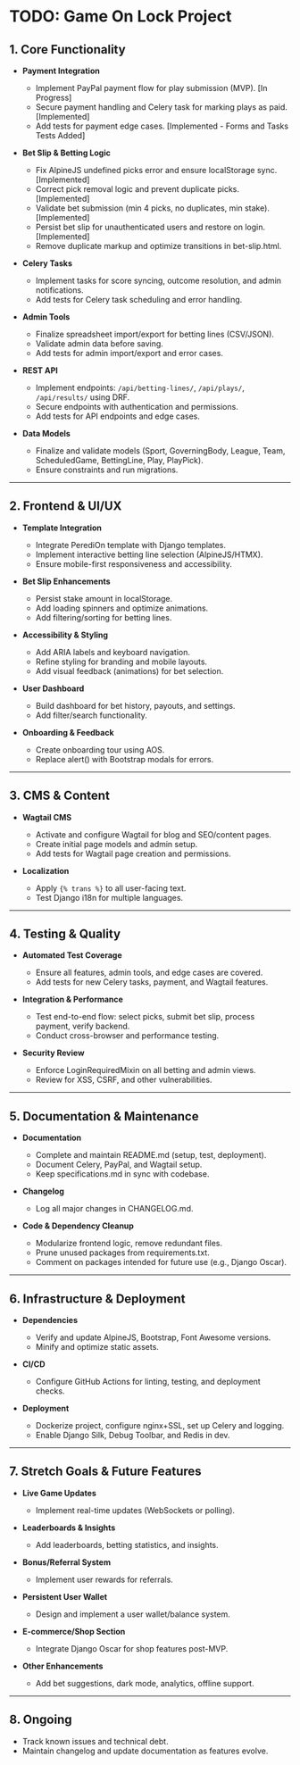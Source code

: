 # TODO: Game On Lock Project

## 1. Core Functionality

- **Payment Integration**
  - Implement PayPal payment flow for play submission (MVP). [In Progress]
  - Secure payment handling and Celery task for marking plays as paid. [Implemented]
  - Add tests for payment edge cases. [Implemented - Forms and Tasks Tests Added]

- **Bet Slip & Betting Logic**
  - Fix AlpineJS undefined picks error and ensure localStorage sync. [Implemented]
  - Correct pick removal logic and prevent duplicate picks. [Implemented]
  - Validate bet submission (min 4 picks, no duplicates, min stake). [Implemented]
  - Persist bet slip for unauthenticated users and restore on login. [Implemented]
  - Remove duplicate markup and optimize transitions in bet-slip.html.

- **Celery Tasks**
  - Implement tasks for score syncing, outcome resolution, and admin notifications.
  - Add tests for Celery task scheduling and error handling.

- **Admin Tools**
  - Finalize spreadsheet import/export for betting lines (CSV/JSON).
  - Validate admin data before saving.
  - Add tests for admin import/export and error cases.

- **REST API**
  - Implement endpoints: `/api/betting-lines/`, `/api/plays/`, `/api/results/` using DRF.
  - Secure endpoints with authentication and permissions.
  - Add tests for API endpoints and edge cases.

- **Data Models**
  - Finalize and validate models (Sport, GoverningBody, League, Team, ScheduledGame, BettingLine, Play, PlayPick).
  - Ensure constraints and run migrations.

---

## 2. Frontend & UI/UX

- **Template Integration**
  - Integrate PerediOn template with Django templates.
  - Implement interactive betting line selection (AlpineJS/HTMX).
  - Ensure mobile-first responsiveness and accessibility.

- **Bet Slip Enhancements**
  - Persist stake amount in localStorage.
  - Add loading spinners and optimize animations.
  - Add filtering/sorting for betting lines.

- **Accessibility & Styling**
  - Add ARIA labels and keyboard navigation.
  - Refine styling for branding and mobile layouts.
  - Add visual feedback (animations) for bet selection.

- **User Dashboard**
  - Build dashboard for bet history, payouts, and settings.
  - Add filter/search functionality.

- **Onboarding & Feedback**
  - Create onboarding tour using AOS.
  - Replace alert() with Bootstrap modals for errors.

---

## 3. CMS & Content

- **Wagtail CMS**
  - Activate and configure Wagtail for blog and SEO/content pages.
  - Create initial page models and admin setup.
  - Add tests for Wagtail page creation and permissions.

- **Localization**
  - Apply `{% trans %}` to all user-facing text.
  - Test Django i18n for multiple languages.

---

## 4. Testing & Quality

- **Automated Test Coverage**
  - Ensure all features, admin tools, and edge cases are covered.
  - Add tests for new Celery tasks, payment, and Wagtail features.

- **Integration & Performance**
  - Test end-to-end flow: select picks, submit bet slip, process payment, verify backend.
  - Conduct cross-browser and performance testing.

- **Security Review**
  - Enforce LoginRequiredMixin on all betting and admin views.
  - Review for XSS, CSRF, and other vulnerabilities.

---

## 5. Documentation & Maintenance

- **Documentation**
  - Complete and maintain README.md (setup, test, deployment).
  - Document Celery, PayPal, and Wagtail setup.
  - Keep specifications.md in sync with codebase.

- **Changelog**
  - Log all major changes in CHANGELOG.md.

- **Code & Dependency Cleanup**
  - Modularize frontend logic, remove redundant files.
  - Prune unused packages from requirements.txt.
  - Comment on packages intended for future use (e.g., Django Oscar).

---

## 6. Infrastructure & Deployment

- **Dependencies**
  - Verify and update AlpineJS, Bootstrap, Font Awesome versions.
  - Minify and optimize static assets.

- **CI/CD**
  - Configure GitHub Actions for linting, testing, and deployment checks.

- **Deployment**
  - Dockerize project, configure nginx+SSL, set up Celery and logging.
  - Enable Django Silk, Debug Toolbar, and Redis in dev.

---

## 7. Stretch Goals & Future Features

- **Live Game Updates**
  - Implement real-time updates (WebSockets or polling).

- **Leaderboards & Insights**
  - Add leaderboards, betting statistics, and insights.

- **Bonus/Referral System**
  - Implement user rewards for referrals.

- **Persistent User Wallet**
  - Design and implement a user wallet/balance system.

- **E-commerce/Shop Section**
  - Integrate Django Oscar for shop features post-MVP.

- **Other Enhancements**
  - Add bet suggestions, dark mode, analytics, offline support.

---

## 8. Ongoing

- Track known issues and technical debt.
- Maintain changelog and update documentation as features evolve.
